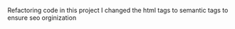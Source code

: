 Refactoring code
in this project I changed the html tags to semantic tags to ensure seo orginization
